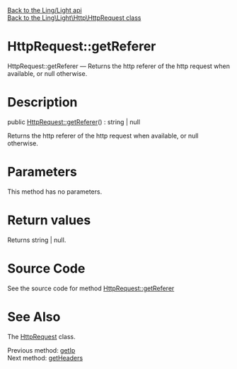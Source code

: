 [Back to the Ling/Light api](https://github.com/lingtalfi/Light/blob/master/doc/api/Ling/Light.md)<br>
[Back to the Ling\Light\Http\HttpRequest class](https://github.com/lingtalfi/Light/blob/master/doc/api/Ling/Light/Http/HttpRequest.md)


HttpRequest::getReferer
================



HttpRequest::getReferer — Returns the http referer of the http request when available, or null otherwise.




Description
================


public [HttpRequest::getReferer](https://github.com/lingtalfi/Light/blob/master/doc/api/Ling/Light/Http/HttpRequest/getReferer.md)() : string | null




Returns the http referer of the http request when available, or null otherwise.




Parameters
================

This method has no parameters.


Return values
================

Returns string | null.








Source Code
===========
See the source code for method [HttpRequest::getReferer](https://github.com/lingtalfi/Light/blob/master/Http/HttpRequest.php#L302-L305)


See Also
================

The [HttpRequest](https://github.com/lingtalfi/Light/blob/master/doc/api/Ling/Light/Http/HttpRequest.md) class.

Previous method: [getIp](https://github.com/lingtalfi/Light/blob/master/doc/api/Ling/Light/Http/HttpRequest/getIp.md)<br>Next method: [getHeaders](https://github.com/lingtalfi/Light/blob/master/doc/api/Ling/Light/Http/HttpRequest/getHeaders.md)<br>

